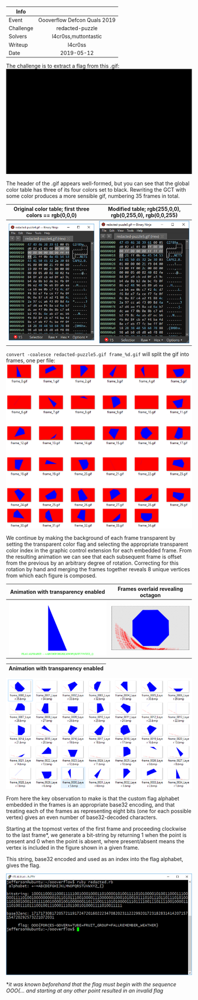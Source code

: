 |Info   |                             |
---------|:---------------------------:|
Event    |Oooverflow Defcon Quals 2019 |
Challenge|redacted-puzzle              |
Solvers  |l4cr0ss,muttontastic         |
Writeup  |l4cr0ss                      |
Date     |2019-05-12                   |

The challenge is to extract a flag from this .gif:
![redacted-puzzle](assets/redacted-puzzle.gif)

The header of the .gif appears well-formed, but you can see that the global color table has three of its four colors set to black. Rewriting the GCT with some color produces a more sensible gif, numbering 35 frames in total.

|Original color table; first three colors == rgb(0,0,0)|Modified table; rgb(255,0,0), rgb(0,255,0), rgb(0,0,255)|
:---------:|:---------------------------:|
![binary-original](./assets/redacted-puzzle_binary-orig.png)|![binary-fixed](./assets/redacted-puzzle_binary-fixd.png)

`convert -coalesce redacted-puzzle5.gif frame_%d.gif` will split the gif into frames, one per file:  
![frames](./assets/redacted-puzzle_frames.png)  

We continue by making the background of each frame transparent by setting the transparent color flag and selecting the appropriate transparent color index in the graphic control extension for each embedded frame. From the resulting animation we can see that each subsequent frame is offset from the previous by an arbitrary degree of rotation. Correcting for this rotation by hand and merging the frames together reveals 8 unique vertices from which each figure is composed. 

|Animation with transparency enabled|Frames overlaid revealing octagon|
:---------:|:---------------------------:|
![gif transparent bg](./assets/redacted-puzzle_transparent-bg.gif)|![frames rotated overlaid](./assets/redacted-puzzle_frames-rotated-overlaid.png)  

|Animation with transparency enabled|
:---------:|
![frames rotated](./assets/redacted-puzzle_frames-rotated.png)  

From here the key observation to make is that the custom flag alphabet embedded in the frames is an appropriate base32 encoding, and that treating each of the frames as representing eight bits (one for each possible vertex) gives an even number of base32-decoded characters. 

Starting at the topmost vertex of the first frame and proceeding clockwise to the last frame*, we generate a bit-string by returning 1 when the point is present and 0 when the point is absent, where present/absent means the vertex is included in the figure shown in a given frame. 

This string, base32 encoded and used as an index into the flag alphabet, gives the flag.

![redacted-puzzle_solve](./assets/redacted-puzzle_solve.png)





*_it was known beforehand that the flag must begin with the sequence OOO{… and starting at any other point resulted in an invalid flag_

